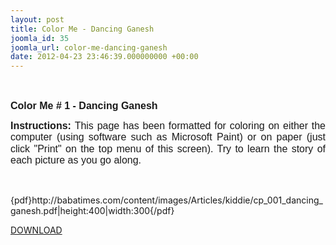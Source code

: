 ```yaml
---
layout: post
title: Color Me - Dancing Ganesh
joomla_id: 35
joomla_url: color-me-dancing-ganesh
date: 2012-04-23 23:46:39.000000000 +00:00
---
```

<p style="text-align: justify;"><span style="font-family: Calibri, sans-serif; font-size: 12pt; line-height: 115%;"><br /></span></p>
<p style="text-align: justify;"><strong><span style="font-family: Calibri, sans-serif; font-size: 12pt; line-height: 115%;">Color Me # 1 - Dancing Ganesh</span></strong></p>
<p style="text-align: justify;"><span style="font-family: Calibri, sans-serif; font-size: 12pt; line-height: 115%;"><strong style="text-align: justify;">Instructions:</strong><span style="text-align: justify;">&nbsp;This page has been formatted for coloring on either the computer (using software such as Microsoft Paint) or on paper (just click "Print" on the top menu of this screen). Try to learn the story of each picture as you go along.&nbsp;</span></span></p>
<p style="text-align: justify;">&nbsp;</p>
<p style="text-align: justify;">{pdf}http://babatimes.com/content/images/Articles/kiddie/cp_001_dancing_ganesh.pdf|height:400|width:300{/pdf}</p>
<p style="text-align: justify;"><a href="images/Articles/kiddie/cp_001_dancing_ganesh.pdf">DOWNLOAD</a></p>
